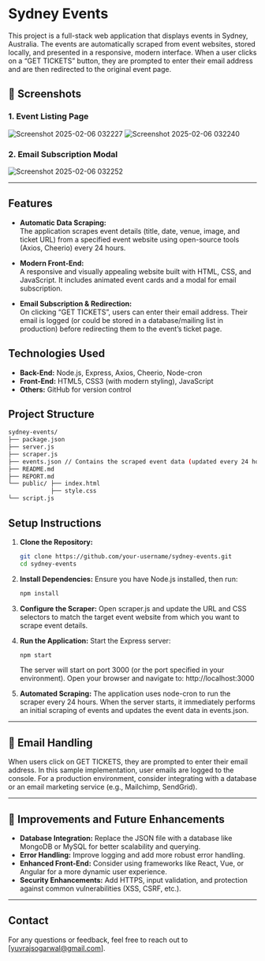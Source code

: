 # Sydney Events

This project is a full-stack web application that displays events in Sydney, Australia. The events are automatically scraped from event websites, stored locally, and presented in a responsive, modern interface. When a user clicks on a “GET TICKETS” button, they are prompted to enter their email address and are then redirected to the original event page.

## 📸 Screenshots

### 1. Event Listing Page  
![Screenshot 2025-02-06 032227](https://github.com/user-attachments/assets/75371a34-8b0c-4e74-8479-2b8bb64a9f78)
![Screenshot 2025-02-06 032240](https://github.com/user-attachments/assets/f303cca8-1329-42d9-8388-feab5dc10585)


### 2. Email Subscription Modal  
![Screenshot 2025-02-06 032252](https://github.com/user-attachments/assets/8e219902-3b92-41de-a1d2-024a2ff5445d)


---
## Features

- **Automatic Data Scraping:**  
  The application scrapes event details (title, date, venue, image, and ticket URL) from a specified event website using open-source tools (Axios, Cheerio) every 24 hours.

- **Modern Front-End:**  
  A responsive and visually appealing website built with HTML, CSS, and JavaScript. It includes animated event cards and a modal for email subscription.

- **Email Subscription & Redirection:**  
  On clicking “GET TICKETS”, users can enter their email address. Their email is logged (or could be stored in a database/mailing list in production) before redirecting them to the event’s ticket page.

## Technologies Used

- **Back-End:** Node.js, Express, Axios, Cheerio, Node-cron  
- **Front-End:** HTML5, CSS3 (with modern styling), JavaScript  
- **Others:** GitHub for version control

## Project Structure
```sh
sydney-events/ 
├── package.json 
├── server.js 
├── scraper.js 
├── events.json // Contains the scraped event data (updated every 24 hours) 
├── README.md 
├── REPORT.md 
└── public/ ├── index.html 
            ├── style.css 
└── script.js
```


## Setup Instructions

1. **Clone the Repository:**

   ```bash
   git clone https://github.com/your-username/sydney-events.git
   cd sydney-events

2. **Install Dependencies:**
    Ensure you have Node.js installed, then run:

    ```bash
    npm install
3. **Configure the Scraper:**
    Open scraper.js and update the URL and CSS selectors to match the target event website from which you want to scrape event details.

4. **Run the Application:**
    Start the Express server:

    ```bash
    npm start
    ```
    The server will start on port 3000 (or the port specified in your environment). Open your browser and navigate to: http://localhost:3000

5. **Automated Scraping:**
    The application uses node-cron to run the scraper every 24 hours. When the server starts, it immediately performs an initial scraping of events and updates the event data in events.json.

---
## 📧 Email Handling
When users click on GET TICKETS, they are prompted to enter their email address. In this sample implementation, user emails are logged to the console. For a production environment, consider integrating with a database or an email marketing service (e.g., Mailchimp, SendGrid).

---
## 🔧 Improvements and Future Enhancements
- **Database Integration:** Replace the JSON file with a database like MongoDB or MySQL for better scalability and querying.
- **Error Handling:** Improve logging and add more robust error handling.
- **Enhanced Front-End:** Consider using frameworks like React, Vue, or Angular for a more dynamic user experience.
- **Security Enhancements:** Add HTTPS, input validation, and protection against common vulnerabilities (XSS, CSRF, etc.).

---
## Contact
For any questions or feedback, feel free to reach out to [yuvrajsogarwal@gmail.com].
